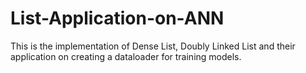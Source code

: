 # List-Application-on-ANN
This is the implementation of Dense List, Doubly Linked List and their application on creating a dataloader for training models.
